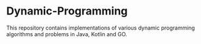 # Dynamic-Programming

This repository contains implementations of various dynamic programming algorithms and problems in Java, Kotlin and GO.